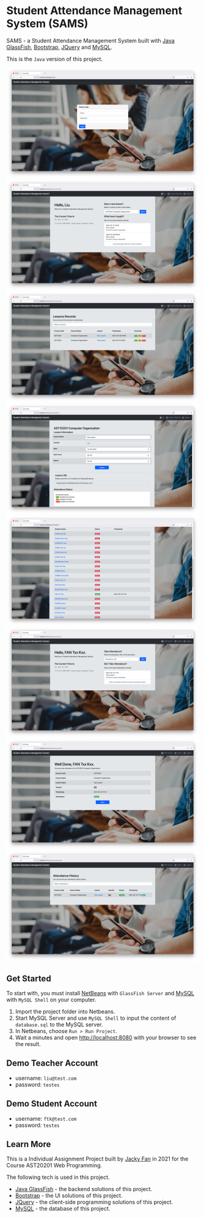 # Student Attendance Management System (SAMS)
SAMS - a Student Attendance Management System built with [Java GlassFish](https://glassfish.org/), [Bootstrap](https://getbootstrap.com/), [JQuery](https://jquery.com/) and [MySQL](https://www.mysql.com/).

This is the `Java` version of this project.

![Alt text](./readme-img/01.png "Login Page")
![Alt text](./readme-img/02.png "Teacher Home Page")
![Alt text](./readme-img/03.png "Lessons Records Page")
![Alt text](./readme-img/04.png "Lesson Info Page")
![Alt text](./readme-img/05.png "Lesson Info Page")
![Alt text](./readme-img/06.png "Student Home Page")
![Alt text](./readme-img/07.png "Student Attendance Page")
![Alt text](./readme-img/08.png "Attendance History Page")

## Get Started

To start with, you must install [NetBeans](https://netbeans.apache.org/) with `GlassFish Server` and [MySQL](https://dev.mysql.com/downloads/) with `MySQL Shell` on your computer.

1. Import the project folder into Netbeans.
2. Start MySQL Server and use `MySQL Shell` to input the content of `database.sql` to the MySQL server.
3. In Netbeans, choose `Run > Run Project`.
4. Wait a minutes and open [http://localhost:8080](http://localhost:8080) with your browser to see the result.

## Demo Teacher Account
- username: `liu@test.com`
- password: `testes`

## Demo Student Account
- username: `ftk@test.com`
- password: `testes`

## Learn More

This is a Individual Assignment Project built by [Jacky Fan](https://github.com/redfrogsss) in 2021 for the Course AST20201 Web Programming. 

The following tech is used in this project.
- [Java GlassFish](https://glassfish.org/) - the backend solutions of this project.
- [Bootstrap](https://getbootstrap.com/) - the UI solutions of this project.
- [JQuery](https://jquery.com/) - the client-side programming solutions of this project.
- [MySQL](https://www.mysql.com/) - the database of this project.